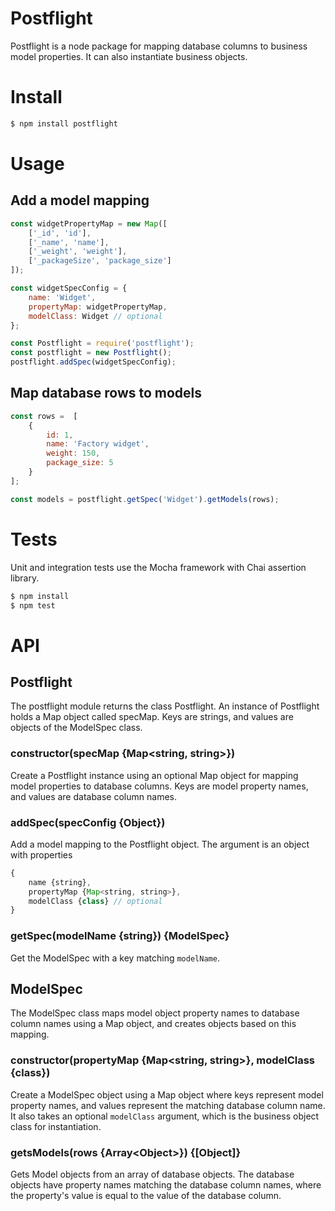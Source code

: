 # Postflight

Postflight is a node package for mapping database columns to business model properties. It can also instantiate business objects. 

# Install

```bash
$ npm install postflight
```

# Usage

## Add a model mapping
```javascript
const widgetPropertyMap = new Map([
    ['_id', 'id'],
    ['_name', 'name'],
    ['_weight', 'weight'],
    ['_packageSize', 'package_size']
]);

const widgetSpecConfig = {
    name: 'Widget',
    propertyMap: widgetPropertyMap,
    modelClass: Widget // optional
};

const Postflight = require('postflight');
const postflight = new Postflight();
postflight.addSpec(widgetSpecConfig);
```

## Map database rows to models

```javascript
const rows =  [
    {
        id: 1,
        name: 'Factory widget',
        weight: 150,
        package_size: 5
    }
];

const models = postflight.getSpec('Widget').getModels(rows);

```

# Tests

Unit and integration tests use the Mocha framework with Chai assertion library.

```bash
$ npm install
$ npm test
```

# API

## Postflight

The postflight module returns the class Postflight. An instance of Postflight holds a Map object called specMap. Keys are strings, and values are objects of the ModelSpec class.

### constructor(specMap {Map<string, string>})

Create a Postflight instance using an optional Map object for mapping model properties to database columns. Keys are model property names, and values are database column names.

### addSpec(specConfig {Object})

Add a model mapping to the Postflight object. The argument is an object with properties

```javascript
{
    name {string},
    propertyMap {Map<string, string>},
    modelClass {class} // optional
}
```

### getSpec(modelName {string}) {ModelSpec}

Get the ModelSpec with a key matching `modelName`.

## ModelSpec

The ModelSpec class maps model object property names to database column names using a Map object, and creates objects based on this mapping.

### constructor(propertyMap {Map<string, string>}, modelClass {class})

Create a ModelSpec object using a Map object where keys represent model property names, and values represent the matching database column name. It also takes an optional `modelClass` argument, which is the business object class for instantiation.

### getsModels(rows {Array\<Object\>}) {[Object]}

Gets Model objects from an array of database objects. The database objects have property names matching the database column names, where the property's value is equal to the value of the database column.